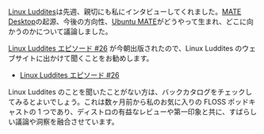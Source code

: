 <!--
.. title: MATE は Linux Luddites の取材を受けました
.. slug: mate-interview-with-linux-luddites
.. date: 2014-10-13 18:55:32 UTC
.. tags: MATE,Ubuntu MATE,Linux Luddites,interview
.. link: https://linuxluddites.com/shows/episode-26
.. description:
.. type: text
.. author: Martin Wimpress
-->

[Linux Luddites](https://linuxluddites.com)は先週、親切にも私にインタビューしてくれました。[MATE Desktop](https://mate-desktop.org)の起源、今後の方向性、[Ubuntu MATE](https://ubuntu-mate.org)がどうやって生まれ、どこに向かうのかについて議論しました。

[Linux Luddites エピソード #26](https://linuxluddites.com/shows/episode-26) が今朝出版されたので、Linux Luddites のウェブサイトに出かけて聞くことをお勧めします。

  * [Linux Luddites エピソード #26](https://linuxluddites.com/shows/episode-26)

Linux Luddites のことを聞いたことがない方は、バックカタログをチェックしてみるとよいでしょう。これは数ヶ月前から私のお気に入りの FLOSS ポッドキャストの 1 つであり、ディストロの有益なレビューや第一印象と共に、すばらしい議論や洞察を融合させています。
